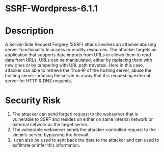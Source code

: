 # SSRF-Wordpress-6.1.1
# Description
A Server-Side Request Forgery (SSRF) attack involves an attacker abusing server functionality to access or modify resources. The attacker targets an application that supports data imports from URLs or allows them to read data from URLs. URLs can be manipulated, either by replacing them with new ones or by tampering with URL path traversal. Here in this case, attacker can able to retrieve the True-IP of the hosting server, abuse the hosting server inducing the server in a way that it is requesting external server for HTTP & DNS requests.

# Security Risk
1.	The attacker can send forged request to the webserver that is vulnerable to SSRF and resides on either on same internal network or external network as the target server.
2.	The vulnerable webserver sends the attacker-controlled request to the victim’s server, bypassing the firewall.
3.	It can also be used to sent back the data to the attacker and can used to exfiltrate or infer this information.
